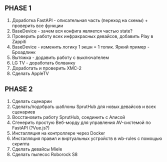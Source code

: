 ## PHASE 1
1. Доработка FastAPI - описательная часть (переход на схемы) + проверить все функции
2. BaseDevice - зачем вся конфига является частью state?
3. Проверить работу всех инфракрасных девайсов, добавить Play в Zappiti
4. BaseDevice - изменить логику 1 экшн = 1 топик. Яркий пример - Броадлинк
5. Вытяжка - додавить работу с выключателем
6. LG TV - доработать болванку
7. Доработать и проверить XMC-2
8. Сделать AppleTV

## PHASE 2
1. Сделать сценарии
2. Сделать/подобрать шаблоны SprutHub для новых девайсов и всех сценариев
3. Восстановить работу SprutHub, соединить с Алисой
4. Сгенерить простую Веб-морду для управления AV-системой по FastAPI (?Vue.js?)
5. Инсталляция на контроллере через Docker
6. Инсталляция правил и виртуальных устройств в wb-rules с помощью скрипта
7. Сделать девайсы Miele
8. Сделать пылесос Roborock S8
